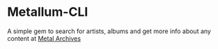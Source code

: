 # Metallum-CLI

A simple gem to search for artists, albums and get more info about any content at [Metal Archives](metal-archives.com)